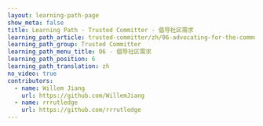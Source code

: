 ```yaml
---
layout: learning-path-page
show_meta: false
title: Learning Path - Trusted Committer - 倡导社区需求
learning_path_article: trusted-committer/zh/06-advocating-for-the-communitys-needs-zh.asciidoc
learning_path_group: Trusted Committer
learning_path_menu_title: 06 - 倡导社区需求
learning_path_position: 6
learning_path_translation: zh
no_video: true
contributors:
  - name: Willem Jiang
    url: https://github.com/WillemJiang
  - name: rrrutledge
    url: https://github.com/rrrutledge
---
```

<!--- This file autogenerated from https://github.com/InnerSourceCommons/InnerSourceLearningPath/blob/master/scripts/generate_learning_path_markdown.js -->
